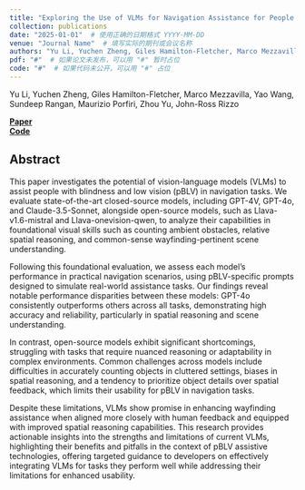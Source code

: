 ```yaml
---
title: "Exploring the Use of VLMs for Navigation Assistance for People with Blindness and Low Vision"
collection: publications
date: "2025-01-01"  # 使用正确的日期格式 YYYY-MM-DD
venue: "Journal Name"  # 填写实际的期刊或会议名称
authors: "Yu Li, Yuchen Zheng, Giles Hamilton-Fletcher, Marco Mezzavilla, Yao Wang, Sundeep Rangan, Maurizio Porfiri, Zhou Yu, John-Ross Rizzo"
pdf: "#"  # 如果论文未发布，可以用 "#" 暂时占位
code: "#"  # 如果代码未公开，可以用 "#" 占位
---
```


Yu Li, Yuchen Zheng, Giles Hamilton-Fletcher, Marco Mezzavilla, Yao Wang, Sundeep Rangan, Maurizio Porfiri, Zhou Yu, John-Ross Rizzo  

[**Paper**](#)  
[**Code**](#)  

## Abstract  
This paper investigates the potential of vision-language models (VLMs) to assist people with blindness and low vision (pBLV) in navigation tasks. We evaluate state-of-the-art closed-source models, including GPT-4V, GPT-4o, and Claude-3.5-Sonnet, alongside open-source models, such as Llava-v1.6-mistral and Llava-onevision-qwen, to analyze their capabilities in foundational visual skills such as counting ambient obstacles, relative spatial reasoning, and common-sense wayfinding-pertinent scene understanding.

Following this foundational evaluation, we assess each model’s performance in practical navigation scenarios, using pBLV-specific prompts designed to simulate real-world assistance tasks. Our findings reveal notable performance disparities between these models: GPT-4o consistently outperforms others across all tasks, demonstrating high accuracy and reliability, particularly in spatial reasoning and scene understanding.  

In contrast, open-source models exhibit significant shortcomings, struggling with tasks that require nuanced reasoning or adaptability in complex environments. Common challenges across models include difficulties in accurately counting objects in cluttered settings, biases in spatial reasoning, and a tendency to prioritize object details over spatial feedback, which limits their usability for pBLV in navigation tasks.  

Despite these limitations, VLMs show promise in enhancing wayfinding assistance when aligned more closely with human feedback and equipped with improved spatial reasoning capabilities. This research provides actionable insights into the strengths and limitations of current VLMs, highlighting their benefits and pitfalls in the context of pBLV assistive technologies, offering targeted guidance to developers on effectively integrating VLMs for tasks they perform well while addressing their limitations for enhanced usability.
